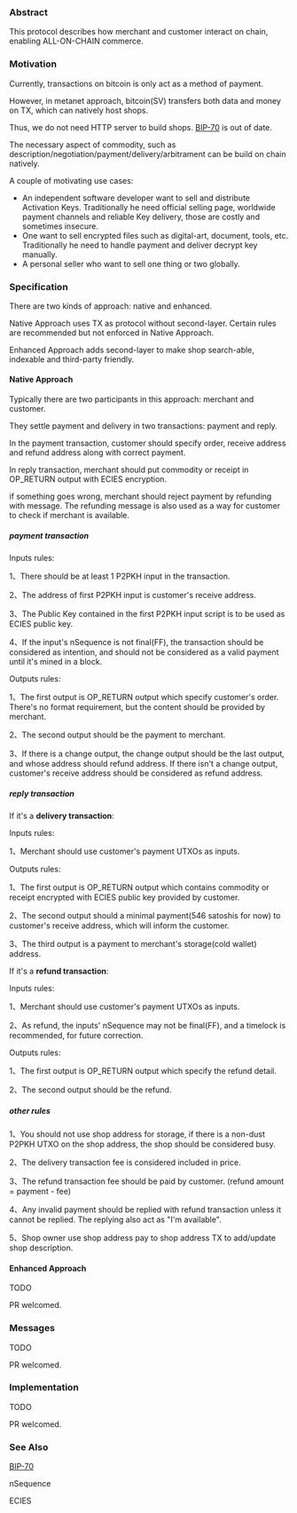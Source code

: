 ### Abstract 

This protocol describes how merchant and customer interact on chain, enabling ALL-ON-CHAIN commerce.

### Motivation

Currently, transactions on bitcoin is only act as a method of payment.

However, in metanet approach, bitcoin(SV) transfers both data and money on TX, which can natively host shops.

Thus, we do not need HTTP server to build shops. [BIP-70](https://github.com/bitcoin/bips/blob/master/bip-0070.mediawiki) is out of date.

The necessary aspect of commodity, such as description/negotiation/payment/delivery/arbitrament can be build on chain natively.

A couple of motivating use cases:

+ An independent software developer want to sell and distribute Activation Keys. Traditionally he need official selling page, worldwide payment channels and reliable Key delivery, those are costly and sometimes insecure. 
+ One want to sell encrypted files such as digital-art, document, tools, etc. Traditionally he need to handle payment and deliver decrypt key manually.
+ A personal seller who want to sell one thing or two globally.

### Specification

There are two kinds of approach: native and enhanced.

Native Approach uses TX as protocol without second-layer. Certain rules are recommended but not enforced in Native Approach. 

Enhanced Approach adds second-layer to make shop search-able, indexable and third-party friendly.

#### Native Approach

Typically there are two participants in this approach: merchant and customer.

They settle payment and delivery in two transactions: payment and reply.

In the payment transaction, customer should specify order, receive address and refund address along with correct payment.

In reply transaction, merchant should put commodity or receipt in OP_RETURN output with ECIES encryption. 

if something goes wrong, merchant should reject payment by refunding with message. The refunding message is also used as a way for customer to check if merchant is available.

##### payment transaction

Inputs rules:

1、There should be at least 1 P2PKH input in the transaction.

2、The address of first P2PKH input is customer's receive address.

3、The Public Key contained in the first P2PKH input script is to be used as ECIES public key.

4、If the input's nSequence is not final(FF), the transaction should be considered as intention, and should not be considered as a valid payment until it's mined in a block.

Outputs rules:

1、The first output is OP_RETURN output which specify customer's order. There's no format requirement, but the content should be provided by merchant.

2、The second output should be the payment to merchant.

3、If there is a change output, the change output should be the last output, and whose address should refund address. If there isn't a change output, customer's receive address should be considered as refund address.

##### reply transaction

If it's a **delivery transaction**:

Inputs rules:

1、Merchant should use customer's payment UTXOs as inputs.

Outputs rules:

1、The first output is OP_RETURN output which contains commodity or receipt encrypted with ECIES public key provided by customer.

2、The second output should a minimal payment(546 satoshis for now) to customer's receive address, which will inform the customer.

3、The third output is a payment to merchant's storage(cold wallet) address.

If it's a **refund transaction**:

Inputs rules:

1、Merchant should use customer's payment UTXOs as inputs.

2、As refund, the inputs' nSequence may not be final(FF), and a timelock is recommended, for future correction.

Outputs rules:

1、The first output is OP_RETURN output which specify the refund detail.

2、The second output should be the refund.

##### other rules

1、You should not use shop address for storage, if there is a non-dust P2PKH UTXO on the shop address, the shop should be considered busy.

2、The delivery transaction fee is considered included in price.

3、The refund transaction fee should be paid by customer. (refund amount = payment - fee)

4、Any invalid payment should be replied with refund transaction unless it cannot be replied. The replying also act as "I'm available".

5、Shop owner use shop address pay to shop address TX to add/update shop description. 

#### Enhanced Approach

TODO

PR welcomed.

### Messages

TODO

PR welcomed.

### Implementation

TODO

PR welcomed.

### See Also

[BIP-70](https://github.com/bitcoin/bips/blob/master/bip-0070.mediawiki)

nSequence

ECIES